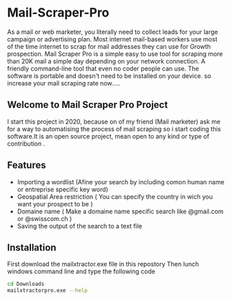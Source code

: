 # Mail-Scraper-Pro

As a mail or web marketer, you literally need to collect leads for your large campaign or advertising plan. Most internet mail-based workers use most of the time internet to scrap for mail addresses they can use for Growth prospection. Mail Scraper Pro is a simple easy to use tool for scraping more than 20K mail a simple day depending on your network connection. A friendly command-line tool that even no coder people can use. The software is portable and doesn't need to be installed on your device.  so increase your mail scraping rate now.....

## Welcome to Mail Scraper Pro Project

I start this project in 2020, because on of my friend (Mail marketer) ask me for a way to automatising the process of mail scraping so i start coding this software.It is an open source project,  mean open to any kind or type of contribution  .

## Features

- Importing a wordlist (Afine your search by including comon human name or entreprise specific key word)
- Geospatial Area restriction ( You can specify the country in wich you want your prospect to be )
- Domaine name ( Make a domaine name specific search like @gmail.com or @swisscom.ch )
- Saving the output of the search to a text file

## Installation

First download the mailxtractor.exe file in this repostory
Then lunch windows command line and type the following code 

```sh
cd Downloads
mailxtractorpro.exe --help
```

